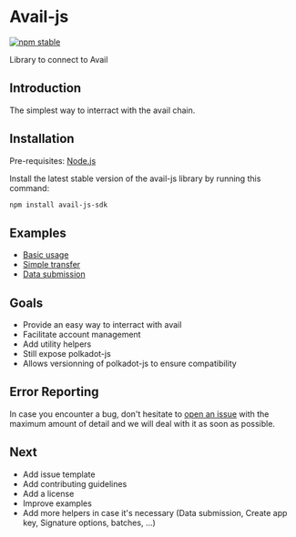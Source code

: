 # Avail-js

[![npm stable](https://img.shields.io/npm/v/avail-js-sdk?logo=npm&style=flat-square)](https://www.npmjs.com/package/avail-js-sdk)

Library to connect to Avail

## Introduction

The simplest way to interract with the avail chain.

## Installation

Pre-requisites:
[Node.js](https://nodejs.org/en/download/)

Install the latest stable version of the avail-js library by running this command:

```bash
npm install avail-js-sdk
```

## Examples

- [Basic usage](https://github.com/Leouarz/avail-js/tree/main/examples/basic-usage)
- [Simple transfer](https://github.com/Leouarz/avail-js/tree/main/examples/transfer)
- [Data submission](https://github.com/Leouarz/avail-js/tree/main/examples/data-submission)

## Goals

- Provide an easy way to interract with avail
- Facilitate account management
- Add utility helpers
- Still expose polkadot-js
- Allows versionning of polkadot-js to ensure compatibility

## Error Reporting

In case you encounter a bug, don't hesitate to [open an issue](https://github.com/Leouarz/avail-js/issues/new) with the maximum amount of detail and we will deal with it as soon as possible.

## Next

- Add issue template
- Add contributing guidelines
- Add a license
- Improve examples
- Add more helpers in case it's necessary (Data submission, Create app key, Signature options, batches, ...)
